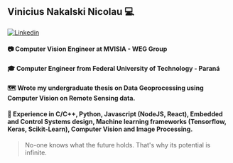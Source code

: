 ## Vinicius Nakalski Nicolau 💻

[![Linkedin](https://img.shields.io/badge/-LinkedIn-222222?style=flat-square&logo=Linkedin&logoColor=white&link=https://www.linkedin.com/in/vinicius-nakalski-nicolau-42373497/)](https://www.linkedin.com/in/vinicius-nakalski-nicolau-42373497/)

#### 📷 Computer Vision Engineer at MVISIA - WEG Group
#### 🎓 Computer Engineer from Federal University of Technology - Paraná
#### 🗺️ Wrote my undergraduate thesis on Data Geoprocessing using Computer Vision on Remote Sensing data.
#### 🌱 Experience in C/C++, Python, Javascript (NodeJS, React), Embedded and Control Systems design, Machine learning frameworks (Tensorflow, Keras, Scikit-Learn), Computer Vision and Image Processing.

> No-one knows what the future holds. That's why its potential is infinite.

